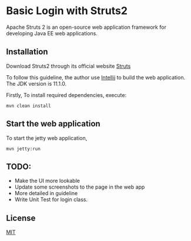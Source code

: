 # Basic Login with Struts2

Apache Struts 2 is an open-source web application framework for developing Java EE web applications.

## Installation

Download Struts2 through its official website [Struts](https://struts.apache.org/)

To follow this guideline, the author use [Intellij](https://www.jetbrains.com/idea/) to build the web application. The JDK version is 11.1.0.

Firstly, To install required dependencies, execute:

```
mvn clean install
```


## Start the web application

To start the jetty web application,
```
mvn jetty:run
```

## TODO:
- Make the UI more lookable
- Update some screenshots to the page in the web app
- More detailed in guideline
- Write Unit Test for login class.

## License
[MIT](https://choosealicense.com/licenses/mit/)